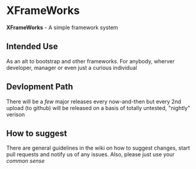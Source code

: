# XFrameWorks
**XFrameWorks** - A simple framework system
## Intended Use
As an alt to bootstrap and other frameworks.
For anybody, wherver developer, manager or even just a curious individual
## Devlopment Path
There will be a *few* major releases every now-and-then but every 2nd upload (to github) will be released on a basis of totally untested, "nightly" verison
## How to suggest
There are general guidelines in the wiki on how to suggest changes, start pull requests and notify us of
any issues. Also, please just use your *common sense*
